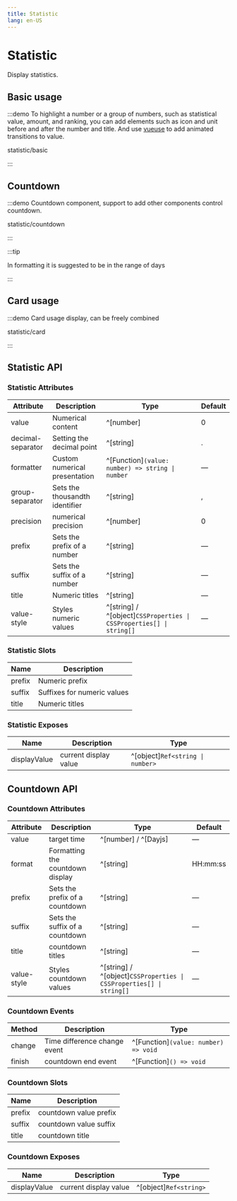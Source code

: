 ```yaml
---
title: Statistic
lang: en-US
---
```


# Statistic

Display statistics.

## Basic usage

:::demo To highlight a number or a group of numbers, such as statistical value, amount, and ranking, you can add elements such as icon and unit before and after the number and title. And use [vueuse](https://vueuse.org/core/useTransition/) to add animated transitions to value.

statistic/basic

:::

## Countdown

:::demo Countdown component, support to add other components control countdown.

statistic/countdown

:::

:::tip

In formatting it is suggested to be in the range of days

:::

## Card usage

:::demo Card usage display, can be freely combined

statistic/card

:::

## Statistic API

### Statistic Attributes

| Attribute         | Description                    | Type                                                                | Default |
| ----------------- | ------------------------------ | ------------------------------------------------------------------- | ------- |
| value             | Numerical content              | ^[number]                                                           | 0       |
| decimal-separator | Setting the decimal point      | ^[string]                                                           | .       |
| formatter         | Custom numerical presentation  | ^[Function]`(value: number) => string \| number`                    | —       |
| group-separator   | Sets the thousandth identifier | ^[string]                                                           | ,       |
| precision         | numerical precision            | ^[number]                                                           | 0       |
| prefix            | Sets the prefix of a number    | ^[string]                                                           | —       |
| suffix            | Sets the suffix of a number    | ^[string]                                                           | —       |
| title             | Numeric titles                 | ^[string]                                                           | —       |
| value-style       | Styles numeric values          | ^[string] / ^[object]`CSSProperties \| CSSProperties[] \| string[]` | —       |

### Statistic Slots

| Name   | Description                 |
| ------ | --------------------------- |
| prefix | Numeric prefix              |
| suffix | Suffixes for numeric values |
| title  | Numeric titles              |

### Statistic Exposes

| Name         | Description           | Type                             |
| ------------ | --------------------- | -------------------------------- |
| displayValue | current display value | ^[object]`Ref<string \| number>` |

## Countdown API

### Countdown Attributes

| Attribute   | Description                      | Type                                                                | Default  |
| ----------- | -------------------------------- | ------------------------------------------------------------------- | -------- |
| value       | target time                      | ^[number] / ^[Dayjs]                                                | —        |
| format      | Formatting the countdown display | ^[string]                                                           | HH:mm:ss |
| prefix      | Sets the prefix of a countdown   | ^[string]                                                           | —        |
| suffix      | Sets the suffix of a countdown   | ^[string]                                                           | —        |
| title       | countdown titles                 | ^[string]                                                           | —        |
| value-style | Styles countdown values          | ^[string] / ^[object]`CSSProperties \| CSSProperties[] \| string[]` | —        |

### Countdown Events

| Method | Description                  | Type                                 |
| ------ | ---------------------------- | ------------------------------------ |
| change | Time difference change event | ^[Function]`(value: number) => void` |
| finish | countdown end event          | ^[Function]`() => void`              |

### Countdown Slots

| Name   | Description            |
| ------ | ---------------------- |
| prefix | countdown value prefix |
| suffix | countdown value suffix |
| title  | countdown title        |

### Countdown Exposes

| Name         | Description           | Type                   |
| ------------ | --------------------- | ---------------------- |
| displayValue | current display value | ^[object]`Ref<string>` |
